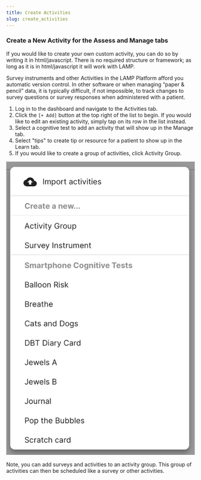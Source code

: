 ```yaml
---
title: Create Activities
slug: create_activities
---
```

### Create a New Activity for the Assess and Manage tabs

If you would like to create your own custom activity, you can do so by writing it in html/javascript. There is no required structure or framework; as long as it is in html/javascript it will work with LAMP.

Survey instruments and other Activities in the LAMP Platform afford you automatic version control. In other software or when managing “paper & pencil” data, it is typically difficult, if not impossible, to track changes to survey questions or survey responses when administered with a patient. 

1. Log in to the dashboard and navigate to the Activities tab.
2. Click the `[+ Add]` button at the top right of the list to begin. If you would like to edit an existing activity, simply tap on its row in the list instead.
3. Select a cognitive test to add an activity that will show up in the Manage tab.
4. Select "tips" to create tip or resource for a patient to show up in the Learn tab.
5. If you would like to create a group of activities, click Activity Group.

![](assets/activity_menu.jpg)

Note, you can add surveys and activities to an activity group. This group of activities can then be scheduled like a survey or other activities.
